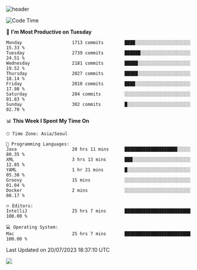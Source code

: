 ![header](https://capsule-render.vercel.app/api?type=Egg&color=timeAuto&height=300&section=header&text=PoPo&fontSize=90&animation=fadeIn)

  <!--START_SECTION:waka-->
![Code Time](http://img.shields.io/badge/Code%20Time-1%2C045%20hrs%2040%20mins-blue)

📅 **I'm Most Productive on Tuesday** 

```text
Monday                   1713 commits        ████░░░░░░░░░░░░░░░░░░░░░   15.33 % 
Tuesday                  2739 commits        ██████░░░░░░░░░░░░░░░░░░░   24.51 % 
Wednesday                2181 commits        █████░░░░░░░░░░░░░░░░░░░░   19.52 % 
Thursday                 2027 commits        █████░░░░░░░░░░░░░░░░░░░░   18.14 % 
Friday                   2010 commits        ████░░░░░░░░░░░░░░░░░░░░░   17.98 % 
Saturday                 204 commits         ░░░░░░░░░░░░░░░░░░░░░░░░░   01.83 % 
Sunday                   302 commits         █░░░░░░░░░░░░░░░░░░░░░░░░   02.70 % 
```


📊 **This Week I Spent My Time On** 

```text
🕑︎ Time Zone: Asia/Seoul

💬 Programming Languages: 
Java                     20 hrs 11 mins      ████████████████████░░░░░   80.35 % 
XML                      3 hrs 13 mins       ███░░░░░░░░░░░░░░░░░░░░░░   12.85 % 
YAML                     1 hr 21 mins        █░░░░░░░░░░░░░░░░░░░░░░░░   05.38 % 
Groovy                   15 mins             ░░░░░░░░░░░░░░░░░░░░░░░░░   01.04 % 
Docker                   2 mins              ░░░░░░░░░░░░░░░░░░░░░░░░░   00.17 % 

🔥 Editors: 
IntelliJ                 25 hrs 7 mins       █████████████████████████   100.00 % 

💻 Operating System: 
Mac                      25 hrs 7 mins       █████████████████████████   100.00 % 
```


 Last Updated on 20/07/2023 18:37:10 UTC
<!--END_SECTION:waka-->



<img src="https://capsule-render.vercel.app/api?type=Egg&color=timeAuto&height=300&section=footer&text=PoPo&fontSize=90&animation=fadeIn&reversal=true" />
